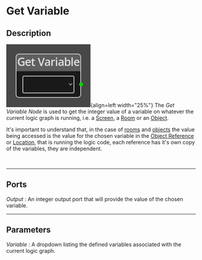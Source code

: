 
# Get Variable


## Description

![Get Variable Node](../../assets/nodes/get_variable.png){align=left width="25%"}
The *Get Variable Node* is used to get the integer value of a variable on
whatever the current logic graph is running, i.e. a
[Screen](../../introduction/terminology.md#screens), a
[Room](../../introduction/terminology.md#rooms) or an
[Object](../../introduction/terminology.md#objects).

It's important to understand that, in the case of
[rooms](../../introduction/terminology.md#rooms) and
[objects](../../introduction/terminology.md#objects) the value being accessed
is the value for the chosen variable in the [Object
Reference](../../introduction/terminology.md#objects) or
[Location](../../introduction/terminology.md#locations), that is running the logic
code, each reference has it's own copy of the variables, they are independent.


<br style="clear:left"/>
  
-------

## Ports

*Output* 
: An integer output port that will provide the value of the chosen variable.


-------

## Parameters

*Variable*
: A dropdown listing the defined variables associated with the current logic graph.

